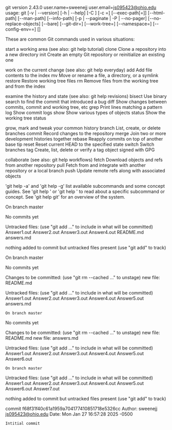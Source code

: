 git version 2.43.0
user.name=sweenejj
user.email=js095423@ohio.edu
usage: git [-v | --version] [-h | --help] [-C <path>] [-c <name>=<value>]
           [--exec-path[=<path>]] [--html-path] [--man-path] [--info-path]
           [-p | --paginate | -P | --no-pager] [--no-replace-objects] [--bare]
           [--git-dir=<path>] [--work-tree=<path>] [--namespace=<name>]
           [--config-env=<name>=<envvar>] <command> [<args>]

These are common Git commands used in various situations:

start a working area (see also: git help tutorial)
   clone     Clone a repository into a new directory
   init      Create an empty Git repository or reinitialize an existing one

work on the current change (see also: git help everyday)
   add       Add file contents to the index
   mv        Move or rename a file, a directory, or a symlink
   restore   Restore working tree files
   rm        Remove files from the working tree and from the index

examine the history and state (see also: git help revisions)
   bisect    Use binary search to find the commit that introduced a bug
   diff      Show changes between commits, commit and working tree, etc
   grep      Print lines matching a pattern
   log       Show commit logs
   show      Show various types of objects
   status    Show the working tree status

grow, mark and tweak your common history
   branch    List, create, or delete branches
   commit    Record changes to the repository
   merge     Join two or more development histories together
   rebase    Reapply commits on top of another base tip
   reset     Reset current HEAD to the specified state
   switch    Switch branches
   tag       Create, list, delete or verify a tag object signed with GPG

collaborate (see also: git help workflows)
   fetch     Download objects and refs from another repository
   pull      Fetch from and integrate with another repository or a local branch
   push      Update remote refs along with associated objects

'git help -a' and 'git help -g' list available subcommands and some
concept guides. See 'git help <command>' or 'git help <concept>'
to read about a specific subcommand or concept.
See 'git help git' for an overview of the system.

On branch master

No commits yet

Untracked files:
  (use "git add <file>..." to include in what will be committed)
	Answer1.out
	Answer2.out
	Answer3.out
	Answer4.out
	README.md
	answers.md

nothing added to commit but untracked files present (use "git add" to track)

On branch master

No commits yet

Changes to be committed:
  (use "git rm --cached <file>..." to unstage)
	new file:   README.md

Untracked files:
  (use "git add <file>..." to include in what will be committed)
	Answer1.out
	Answer2.out
	Answer3.out
	Answer4.out
	Answer5.out
	answers.md

    On branch master

No commits yet

Changes to be committed:
  (use "git rm --cached <file>..." to unstage)
	new file:   README.md
	new file:   answers.md

Untracked files:
  (use "git add <file>..." to include in what will be committed)
	Answer1.out
	Answer2.out
	Answer3.out
	Answer4.out
	Answer5.out
	Answer6.out

    On branch master
Untracked files:
  (use "git add <file>..." to include in what will be committed)
	Answer1.out
	Answer2.out
	Answer3.out
	Answer4.out
	Answer5.out
	Answer6.out
	Answer7.out

nothing added to commit but untracked files present (use "git add" to track)

commit f68f31f40c61a1959a704177410851718e5326cc
Author: sweenejj <js095423@ohio.edu>
Date:   Mon Jan 27 16:57:28 2025 -0500

    Intitial commit

    